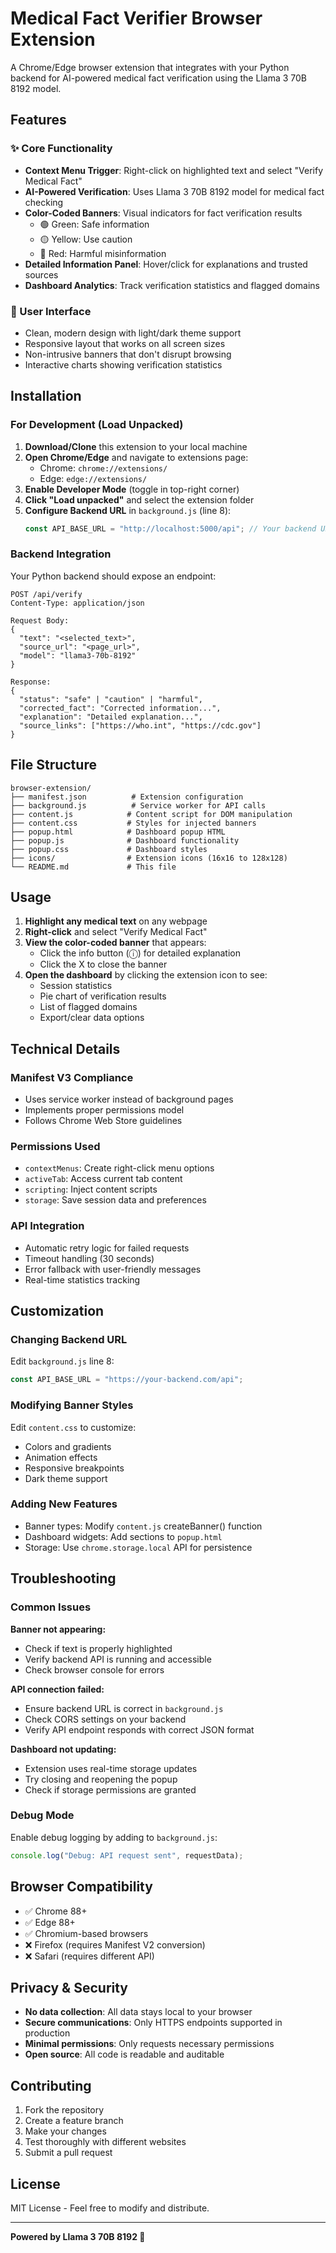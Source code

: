# Medical Fact Verifier Browser Extension

A Chrome/Edge browser extension that integrates with your Python backend for AI-powered medical fact verification using the Llama 3 70B 8192 model.

## Features

### ✨ Core Functionality

- **Context Menu Trigger**: Right-click on highlighted text and select "Verify Medical Fact"
- **AI-Powered Verification**: Uses Llama 3 70B 8192 model for medical fact checking
- **Color-Coded Banners**: Visual indicators for fact verification results
  - 🟢 Green: Safe information
  - 🟡 Yellow: Use caution
  - 🔴 Red: Harmful misinformation
- **Detailed Information Panel**: Hover/click for explanations and trusted sources
- **Dashboard Analytics**: Track verification statistics and flagged domains

### 🎨 User Interface

- Clean, modern design with light/dark theme support
- Responsive layout that works on all screen sizes
- Non-intrusive banners that don't disrupt browsing
- Interactive charts showing verification statistics

## Installation

### For Development (Load Unpacked)

1. **Download/Clone** this extension to your local machine
2. **Open Chrome/Edge** and navigate to extensions page:
   - Chrome: `chrome://extensions/`
   - Edge: `edge://extensions/`
3. **Enable Developer Mode** (toggle in top-right corner)
4. **Click "Load unpacked"** and select the extension folder
5. **Configure Backend URL** in `background.js` (line 8):
   ```javascript
   const API_BASE_URL = "http://localhost:5000/api"; // Your backend URL
   ```

### Backend Integration

Your Python backend should expose an endpoint:

```
POST /api/verify
Content-Type: application/json

Request Body:
{
  "text": "<selected_text>",
  "source_url": "<page_url>",
  "model": "llama3-70b-8192"
}

Response:
{
  "status": "safe" | "caution" | "harmful",
  "corrected_fact": "Corrected information...",
  "explanation": "Detailed explanation...",
  "source_links": ["https://who.int", "https://cdc.gov"]
}
```

## File Structure

```
browser-extension/
├── manifest.json          # Extension configuration
├── background.js          # Service worker for API calls
├── content.js            # Content script for DOM manipulation
├── content.css           # Styles for injected banners
├── popup.html            # Dashboard popup HTML
├── popup.js              # Dashboard functionality
├── popup.css             # Dashboard styles
├── icons/                # Extension icons (16x16 to 128x128)
└── README.md             # This file
```

## Usage

1. **Highlight any medical text** on any webpage
2. **Right-click** and select "Verify Medical Fact"
3. **View the color-coded banner** that appears:
   - Click the info button (ⓘ) for detailed explanation
   - Click the X to close the banner
4. **Open the dashboard** by clicking the extension icon to see:
   - Session statistics
   - Pie chart of verification results
   - List of flagged domains
   - Export/clear data options

## Technical Details

### Manifest V3 Compliance

- Uses service worker instead of background pages
- Implements proper permissions model
- Follows Chrome Web Store guidelines

### Permissions Used

- `contextMenus`: Create right-click menu options
- `activeTab`: Access current tab content
- `scripting`: Inject content scripts
- `storage`: Save session data and preferences

### API Integration

- Automatic retry logic for failed requests
- Timeout handling (30 seconds)
- Error fallback with user-friendly messages
- Real-time statistics tracking

## Customization

### Changing Backend URL

Edit `background.js` line 8:

```javascript
const API_BASE_URL = "https://your-backend.com/api";
```

### Modifying Banner Styles

Edit `content.css` to customize:

- Colors and gradients
- Animation effects
- Responsive breakpoints
- Dark theme support

### Adding New Features

- Banner types: Modify `content.js` createBanner() function
- Dashboard widgets: Add sections to `popup.html`
- Storage: Use `chrome.storage.local` API for persistence

## Troubleshooting

### Common Issues

**Banner not appearing:**

- Check if text is properly highlighted
- Verify backend API is running and accessible
- Check browser console for errors

**API connection failed:**

- Ensure backend URL is correct in `background.js`
- Check CORS settings on your backend
- Verify API endpoint responds with correct JSON format

**Dashboard not updating:**

- Extension uses real-time storage updates
- Try closing and reopening the popup
- Check if storage permissions are granted

### Debug Mode

Enable debug logging by adding to `background.js`:

```javascript
console.log("Debug: API request sent", requestData);
```

## Browser Compatibility

- ✅ Chrome 88+
- ✅ Edge 88+
- ✅ Chromium-based browsers
- ❌ Firefox (requires Manifest V2 conversion)
- ❌ Safari (requires different API)

## Privacy & Security

- **No data collection**: All data stays local to your browser
- **Secure communications**: Only HTTPS endpoints supported in production
- **Minimal permissions**: Only requests necessary permissions
- **Open source**: All code is readable and auditable

## Contributing

1. Fork the repository
2. Create a feature branch
3. Make your changes
4. Test thoroughly with different websites
5. Submit a pull request

## License

MIT License - Feel free to modify and distribute.

---

**Powered by Llama 3 70B 8192 🤖**
